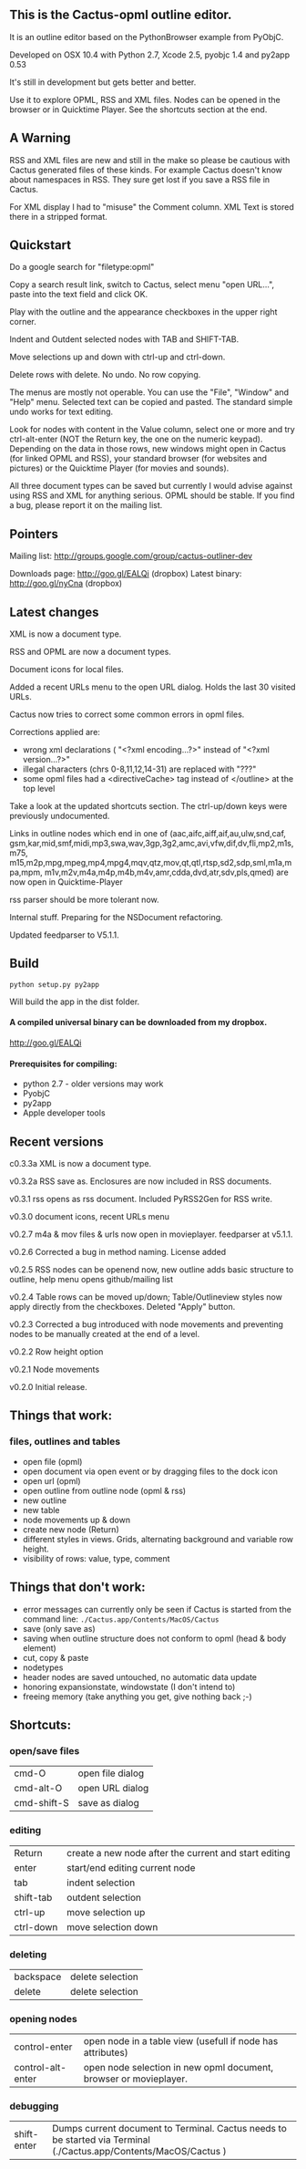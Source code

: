 ## This is the Cactus-opml outline editor. ##


It is an outline editor based on the PythonBrowser example from PyObjC.

Developed on OSX 10.4 with Python 2.7, Xcode 2.5, pyobjc 1.4 and py2app 0.53

It's still in development but gets better and better.

Use it to explore OPML, RSS and XML files. Nodes can be opened in the browser or in Quicktime Player. See the shortcuts section at the end.


## A Warning ##

RSS and XML files are new and still in the make so please be cautious with Cactus generated files of these kinds. For example Cactus doesn't know about namespaces in RSS. They sure get lost if you save a RSS file in Cactus.

For XML display I had to "misuse" the Comment column. XML Text is stored there in a stripped format.


## Quickstart ##

Do a google search for "filetype:opml"

Copy a search result link, switch to Cactus, select menu "open URL...", paste into the text field and click OK.

Play with the outline and the appearance checkboxes in the upper right corner.

Indent and Outdent selected nodes with TAB and SHIFT-TAB.

Move selections up and down with ctrl-up and ctrl-down.

Delete rows with delete. No undo. No row copying.

The menus are mostly not operable. You can use the "File", "Window" and "Help" menu. Selected text can be copied and pasted. The standard simple undo works for text editing.

Look for nodes with content in the Value column, select one or more and try ctrl-alt-enter (NOT the Return key, the one on the numeric keypad). Depending on the data in those rows, new windows might open in Cactus (for linked OPML and RSS), your standard browser (for websites and pictures) or the Quicktime Player (for movies and sounds).

All three document types can be saved but currently I would advise against using RSS and XML for anything serious. OPML should be stable. If you find a bug, please report it on the mailing list.


## Pointers ##

Mailing list: http://groups.google.com/group/cactus-outliner-dev

Downloads page: http://goo.gl/EALQi (dropbox)
Latest binary: http://goo.gl/nyCna (dropbox)

## Latest changes ##

XML is now a document type.

RSS and OPML are now a document types.

Document icons for local files.

Added a recent URLs menu to the open URL dialog. Holds the last 30 visited URLs.

Cactus now tries to correct some common errors in opml files.

Corrections applied are:
+ wrong xml declarations ( "&lt;?xml encoding...?&gt;" instead of "&lt;?xml version...?>"
+ illegal characters (chrs 0-8,11,12,14-31) are replaced with "???"
+ some opml files had a &lt;directiveCache&gt; tag instead of &lt;/outline&gt; at the top level


Take a look at the updated shortcuts section. The ctrl-up/down keys were previously undocumented.


Links in outline nodes which end in one of (aac,aifc,aiff,aif,au,ulw,snd,caf,
gsm,kar,mid,smf,midi,mp3,swa,wav,3gp,3g2,amc,avi,vfw,dif,dv,fli,mp2,m1s,m75,
m15,m2p,mpg,mpeg,mp4,mpg4,mqv,qtz,mov,qt,qtl,rtsp,sd2,sdp,sml,m1a,mpa,mpm,
m1v,m2v,m4a,m4p,m4b,m4v,amr,cdda,dvd,atr,sdv,pls,qmed) are now open in Quicktime-Player

rss parser should be more tolerant now.

Internal stuff. Preparing for the NSDocument refactoring.

Updated feedparser to V5.1.1.


## Build ##

    python setup.py py2app


Will build the app in the dist folder.


#### A compiled universal binary can be downloaded from my dropbox. ####
http://goo.gl/EALQi


#### Prerequisites for compiling: ####


+ python 2.7 - older versions may work
+ PyobjC
+ py2app
+ Apple developer tools


## Recent versions ##

c0.3.3a XML is now a document type.

v0.3.2a RSS save as. Enclosures are now included in RSS documents.

v0.3.1 rss opens as rss document. Included PyRSS2Gen for RSS write.

v0.3.0 document icons, recent URLs menu

v0.2.7 m4a & mov files & urls now open in movieplayer. feedparser at v5.1.1.

v0.2.6 Corrected a bug in method naming. License added

v0.2.5 RSS nodes can be openend now, new outline adds basic structure to outline, help menu opens github/mailing list

v0.2.4 Table rows can be moved up/down; Table/Outlineview styles now apply directly from the checkboxes. Deleted "Apply" button.

v0.2.3 Corrected a bug introduced with node movements and preventing nodes to be manually created at the end of a level.

v0.2.2 Row height option

v0.2.1 Node movements

v0.2.0 Initial release.



## Things that work: ##

### files, outlines and tables ###
- open file (opml)
- open document via open event or by dragging files to the dock icon
- open url (opml)
- open outline from outline node (opml & rss)
- new outline
- new table
- node movements up & down
- create new node (Return)
- different styles in views. Grids, alternating background and variable row height.
- visibility of rows: value, type, comment


## Things that don't work: ##

- error messages can currently only be seen if Cactus is started from the command line: ```./Cactus.app/Contents/MacOS/Cactus```
- save (only save as)
- saving when outline structure does not conform to opml (head & body element)
- cut, copy & paste
- nodetypes
- header nodes are saved untouched, no automatic data update
- honoring expansionstate, windowstate (I don't intend to)
- freeing memory (take anything you get, give nothing back ;-)


## Shortcuts: ##
### open/save files ###
<table>
<tr><td>cmd-O</td><td>open file dialog</td></tr>
<tr><td>cmd-alt-O</td><td>open URL dialog</td>
<tr><td>cmd-shift-S</td><td>save as dialog</td>
</table>

### editing ###
<table>
<tr><td>Return</td><td>create a new node after the current and start editing</td></tr>
<tr><td>enter</td><td>start/end editing current node</td></tr>

<tr><td>tab</td><td>indent selection</td></tr>
<tr><td>shift-tab</td><td>outdent selection</td></tr>

<tr><td>ctrl-up</td><td>move selection up</td></tr>
<tr><td>ctrl-down</td><td>move selection down</td></tr>


</table>

### deleting ###
<table>
<tr><td>backspace</td><td>delete selection</td></tr>
<tr><td>delete</td><td>delete selection</td></tr>
</table>


### opening nodes ###
<table>
<tr><td>control-enter</td><td>open node in a table view (usefull if node has attributes)</td></tr>

<tr><td>control-alt-enter</td>
<td>open node selection in new opml document, browser or movieplayer.</td></tr>

</table>

### debugging ###
<table>
<tr><td>shift-enter</td><td>Dumps current document to Terminal. Cactus needs to be started via Terminal (./Cactus.app/Contents/MacOS/Cactus )</td></tr>

</table>


